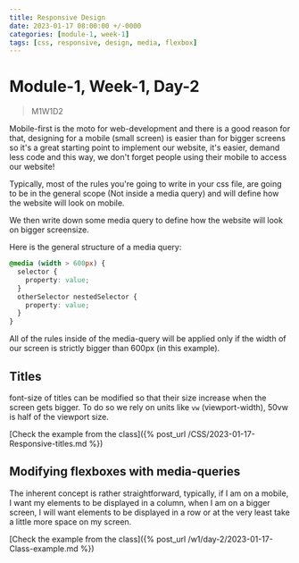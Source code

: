```yaml
---
title: Responsive Design
date: 2023-01-17 08:00:00 +/-0000
categories: [module-1, week-1]
tags: [css, responsive, design, media, flexbox]
---
```


# Module-1, Week-1, Day-2

>M1W1D2

Mobile-first is the moto for web-development and there is a good reason for that, designing for a mobile (small screen) is easier than for bigger screens so it's a great starting point to implement our website, it's easier, demand less code and this way, we don't forget people using their mobile to access our website!

Typically, most of the rules you're going to write in your css file, are going to be in the general scope (Not inside a media query) and will define how the website will look on mobile.

We then write down some media query to define how the website will look on bigger screensize.

Here is the general structure of a media query:

```css
@media (width > 600px) {
  selector {
    property: value;
  }
  otherSelector nestedSelector {
    property: value;
  }
}
```

All of the rules inside of the media-query will be applied only if the width of our screen is strictly bigger than 600px (in this example).

## Titles

font-size of titles can be modified so that their size increase when the screen gets bigger.
To do so we rely on units like `vw` (viewport-width), 50vw is half of the viewport size.

[Check the example from the class]({% post_url /CSS/2023-01-17-Responsive-titles.md %})

## Modifying flexboxes with media-queries

The inherent concept is rather straightforward, typically, if I am on a mobile, I want my elements to be displayed in a column, when I am on a bigger screen, I will want elements to be displayed in a row or at the very least take a little more space on my screen.

[Check the example from the class]({% post_url /w1/day-2/2023-01-17-Class-example.md %})
